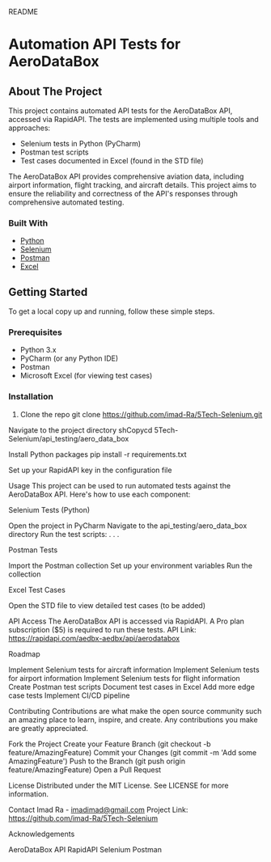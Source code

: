 README
# Automation API Tests for AeroDataBox

## About The Project

This project contains automated API tests for the AeroDataBox API, accessed via RapidAPI. The tests are implemented using multiple tools and approaches:

* Selenium tests in Python (PyCharm)
* Postman test scripts
* Test cases documented in Excel (found in the STD file)

The AeroDataBox API provides comprehensive aviation data, including airport information, flight tracking, and aircraft details. This project aims to ensure the reliability and correctness of the API's responses through comprehensive automated testing.

### Built With

* [Python](https://www.python.org/)
* [Selenium](https://www.selenium.dev/)
* [Postman](https://www.postman.com/)
* [Excel](https://www.microsoft.com/en-us/microsoft-365/excel)

## Getting Started

To get a local copy up and running, follow these simple steps.

### Prerequisites

* Python 3.x
* PyCharm (or any Python IDE)
* Postman
* Microsoft Excel (for viewing test cases)

### Installation

1. Clone the repo
   git clone https://github.com/imad-Ra/5Tech-Selenium.git

Navigate to the project directory
shCopycd 5Tech-Selenium/api_testing/aero_data_box

Install Python packages
pip install -r requirements.txt

Set up your RapidAPI key in the configuration file

Usage
This project can be used to run automated tests against the AeroDataBox API. Here's how to use each component:

Selenium Tests (Python)

Open the project in PyCharm
Navigate to the api_testing/aero_data_box directory
Run the test scripts:
.
.
.

Postman Tests

Import the Postman collection
Set up your environment variables
Run the collection


Excel Test Cases

Open the STD file to view detailed test cases (to be added)



API Access
The AeroDataBox API is accessed via RapidAPI. A Pro plan subscription ($5) is required to run these tests.
API Link: https://rapidapi.com/aedbx-aedbx/api/aerodatabox

Roadmap

 Implement Selenium tests for aircraft information
 Implement Selenium tests for airport information
 Implement Selenium tests for flight information
 Create Postman test scripts
 Document test cases in Excel
 Add more edge case tests
 Implement CI/CD pipeline

Contributing
Contributions are what make the open source community such an amazing place to learn, inspire, and create. Any contributions you make are greatly appreciated.

Fork the Project
Create your Feature Branch (git checkout -b feature/AmazingFeature)
Commit your Changes (git commit -m 'Add some AmazingFeature')
Push to the Branch (git push origin feature/AmazingFeature)
Open a Pull Request

License
Distributed under the MIT License. See LICENSE for more information.


Contact
Imad Ra - imadimad@gmail.com
Project Link: https://github.com/imad-Ra/5Tech-Selenium


Acknowledgements

AeroDataBox API
RapidAPI
Selenium
Postman
